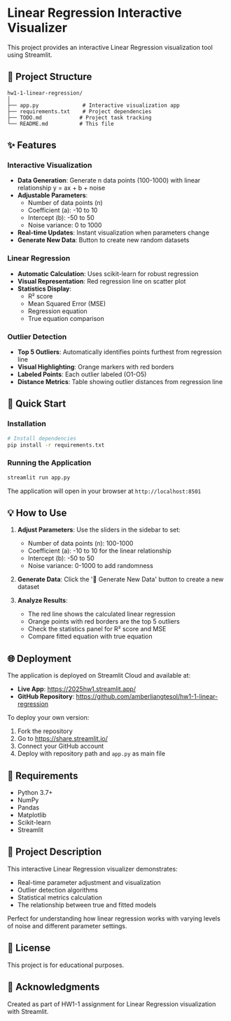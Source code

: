 # Linear Regression Interactive Visualizer

This project provides an interactive Linear Regression visualization tool using Streamlit.

## 📁 Project Structure

```
hw1-1-linear-regression/
│
├── app.py              # Interactive visualization app
├── requirements.txt    # Project dependencies
├── TODO.md            # Project task tracking
└── README.md          # This file
```

## ✨ Features

### Interactive Visualization
- **Data Generation**: Generate n data points (100-1000) with linear relationship y = ax + b + noise
- **Adjustable Parameters**:
  - Number of data points (n)
  - Coefficient (a): -10 to 10
  - Intercept (b): -50 to 50  
  - Noise variance: 0 to 1000
- **Real-time Updates**: Instant visualization when parameters change
- **Generate New Data**: Button to create new random datasets

### Linear Regression
- **Automatic Calculation**: Uses scikit-learn for robust regression
- **Visual Representation**: Red regression line on scatter plot
- **Statistics Display**: 
  - R² score
  - Mean Squared Error (MSE)
  - Regression equation
  - True equation comparison

### Outlier Detection
- **Top 5 Outliers**: Automatically identifies points furthest from regression line
- **Visual Highlighting**: Orange markers with red borders
- **Labeled Points**: Each outlier labeled (O1-O5)
- **Distance Metrics**: Table showing outlier distances from regression line

## 🚀 Quick Start

### Installation

```bash
# Install dependencies
pip install -r requirements.txt
```

### Running the Application

```bash
streamlit run app.py
```

The application will open in your browser at `http://localhost:8501`

## 💡 How to Use

1. **Adjust Parameters**: Use the sliders in the sidebar to set:
   - Number of data points (n): 100-1000
   - Coefficient (a): -10 to 10 for the linear relationship
   - Intercept (b): -50 to 50
   - Noise variance: 0-1000 to add randomness

2. **Generate Data**: Click the '🔄 Generate New Data' button to create a new dataset

3. **Analyze Results**: 
   - The red line shows the calculated linear regression
   - Orange points with red borders are the top 5 outliers
   - Check the statistics panel for R² score and MSE
   - Compare fitted equation with true equation

## 🌐 Deployment

The application is deployed on Streamlit Cloud and available at:
- **Live App**: https://2025hw1.streamlit.app/
- **GitHub Repository**: https://github.com/amberliangtesol/hw1-1-linear-regression

To deploy your own version:
1. Fork the repository
2. Go to https://share.streamlit.io/
3. Connect your GitHub account
4. Deploy with repository path and `app.py` as main file

## 🔧 Requirements

- Python 3.7+
- NumPy
- Pandas
- Matplotlib
- Scikit-learn
- Streamlit

## 📝 Project Description

This interactive Linear Regression visualizer demonstrates:
- Real-time parameter adjustment and visualization
- Outlier detection algorithms
- Statistical metrics calculation
- The relationship between true and fitted models

Perfect for understanding how linear regression works with varying levels of noise and different parameter settings.

## 📜 License

This project is for educational purposes.

## 🙏 Acknowledgments

Created as part of HW1-1 assignment for Linear Regression visualization with Streamlit.
